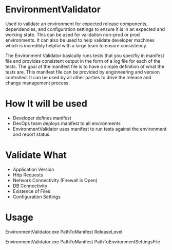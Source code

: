 # EnvironmentValidator
Used to validate an environment for expected release components, dependencies, and configuration settings to ensure it is in an expected and working state.  This can be used for validation non-prod or prod environments.  It can also be used to help validate developer machines which is incredibly helpful with a large team to ensure consistency.

The Environment Validator basically runs tests that you specifiy in manifest file and provides consistent output in the form of a log file for each of the tests.  The goal of the manifest file is to have a simple definition of what the tests are.  This manifest file can be provided by enginneering and version controlled.  It can be used by all other parties to drive the release and change management process.

# How It will be used
- Developer defines manifest
- DevOps team deploys manifest to all environments
- EnvironmentValidator uses manifest to run tests against the environment and report status.

# Validate What
- Application Version
- Http Requests
- Network Connectivity (Firewall is Open)
- DB Connectivity
- Existence of Files
- Configuration Settings

# Usage
EnvironmentValidator.exe PathToManifest ReleaseLevel

EnvironmentValidator.exe PathToManifest PathToEnvironmentSettingsFile


